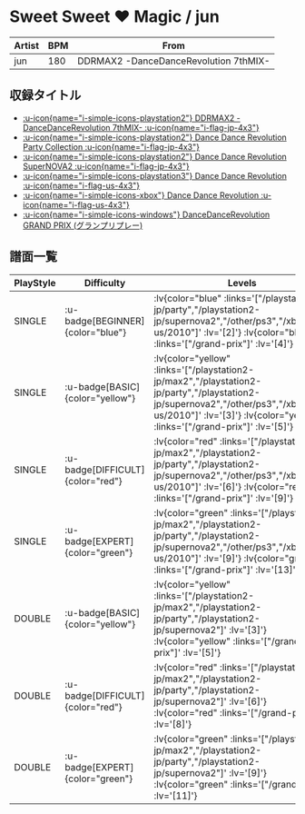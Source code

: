 # Sweet Sweet ♥ Magic / jun

|Artist|BPM|From|
|------|---|----|
|jun|180|DDRMAX2 -DanceDanceRevolution 7thMIX-|

## 収録タイトル

- [ :u-icon{name="i-simple-icons-playstation2"} DDRMAX2 -DanceDanceRevolution 7thMIX- :u-icon{name="i-flag-jp-4x3"} ](/playstation2-jp/max2)
- [ :u-icon{name="i-simple-icons-playstation2"} Dance Dance Revolution Party Collection :u-icon{name="i-flag-jp-4x3"} ](/playstation2-jp/party)
- [ :u-icon{name="i-simple-icons-playstation2"} Dance Dance Revolution SuperNOVA2 :u-icon{name="i-flag-jp-4x3"} ](/playstation2-jp/supernova2)
- [ :u-icon{name="i-simple-icons-playstation3"} Dance Dance Revolution :u-icon{name="i-flag-us-4x3"} ](/other/ps3)
- [ :u-icon{name="i-simple-icons-xbox"} Dance Dance Revolution :u-icon{name="i-flag-us-4x3"} ](/xbox360-us/2010)
- [ :u-icon{name="i-simple-icons-windows"} DanceDanceRevolution GRAND PRIX (グランプリプレー)](/grand-prix)

## 譜面一覧

|PlayStyle|Difficulty|Levels|Notes|Movie|
|---------|----------|------|-----|-----|
|SINGLE| :u-badge[BEGINNER]{color="blue"} | :lv{color="blue" :links='["/playstation2-jp/party","/playstation2-jp/supernova2","/other/ps3","/xbox360-us/2010"]' :lv='[2]'}  :lv{color="blue" :links='["/grand-prix"]' :lv='[4]'} |128/0||
|SINGLE| :u-badge[BASIC]{color="yellow"} | :lv{color="yellow" :links='["/playstation2-jp/max2","/playstation2-jp/party","/playstation2-jp/supernova2","/other/ps3","/xbox360-us/2010"]' :lv='[3]'}  :lv{color="yellow" :links='["/grand-prix"]' :lv='[5]'} |139/2||
|SINGLE| :u-badge[DIFFICULT]{color="red"} | :lv{color="red" :links='["/playstation2-jp/max2","/playstation2-jp/party","/playstation2-jp/supernova2","/other/ps3","/xbox360-us/2010"]' :lv='[6]'}  :lv{color="red" :links='["/grand-prix"]' :lv='[9]'} |276/19||
|SINGLE| :u-badge[EXPERT]{color="green"} | :lv{color="green" :links='["/playstation2-jp/max2","/playstation2-jp/party","/playstation2-jp/supernova2","/other/ps3","/xbox360-us/2010"]' :lv='[9]'}  :lv{color="green" :links='["/grand-prix"]' :lv='[13]'} |372/33||
|DOUBLE| :u-badge[BASIC]{color="yellow"} | :lv{color="yellow" :links='["/playstation2-jp/max2","/playstation2-jp/party","/playstation2-jp/supernova2"]' :lv='[3]'}  :lv{color="yellow" :links='["/grand-prix"]' :lv='[5]'} |131/3||
|DOUBLE| :u-badge[DIFFICULT]{color="red"} | :lv{color="red" :links='["/playstation2-jp/max2","/playstation2-jp/party","/playstation2-jp/supernova2"]' :lv='[6]'}  :lv{color="red" :links='["/grand-prix"]' :lv='[8]'} |235/2||
|DOUBLE| :u-badge[EXPERT]{color="green"} | :lv{color="green" :links='["/playstation2-jp/max2","/playstation2-jp/party","/playstation2-jp/supernova2"]' :lv='[9]'}  :lv{color="green" :links='["/grand-prix"]' :lv='[11]'} |330/3||
